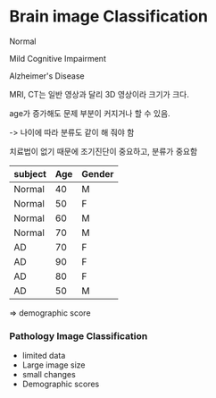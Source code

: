 # Brain image Classification

Normal

Mild Cognitive Impairment

Alzheimer's Disease

MRI, CT는 일반 영상과 달리 3D 영상이라 크기가 크다. 

age가 증가해도 문제 부분이 커지거나 할 수 있음.

-&gt; 나이에 따라 분류도 같이 해 줘야 함

치료법이 없기 때문에 조기진단이 중요하고, 분류가 중요함 

| subject | Age | Gender |
| :--- | :--- | :--- |
| Normal | 40 | M |
| Normal | 50 | F |
| Normal | 60 | M |
| Normal | 70 | M |
| AD | 70 | F |
| AD | 90 | F |
| AD | 80 | F |
| AD | 50 | M |

=&gt; demographic score



### Pathology Image Classification 

* limited data
* Large image size
* small changes
* Demographic scores

